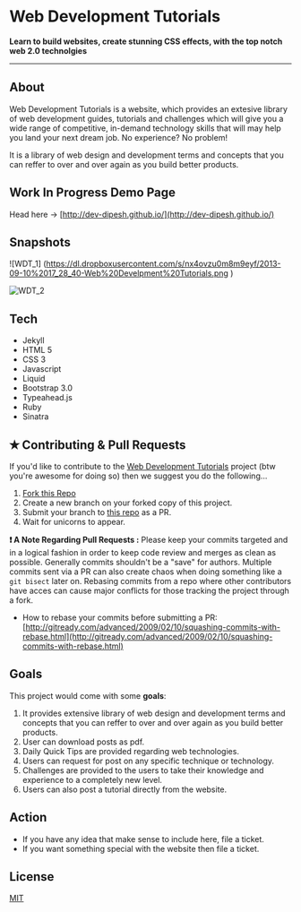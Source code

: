Web Development Tutorials
======================

**Learn to build websites, create stunning CSS effects,
with the top notch web 2.0 technolgies**

----------

## About
Web Development Tutorials is a website, which provides an extesive library of web development guides, tutorials and challenges which will give you a wide range of competitive, in-demand technology skills that will may help you land your next dream job. No experience? No problem! 

It is a library of web design and development terms and concepts that you can reffer to over and over again as you build better products.

## Work In Progress Demo Page
Head here → [http://dev-dipesh.github.io/](http://dev-dipesh.github.io/)

## Snapshots
![WDT_1]
(https://dl.dropboxusercontent.com/s/nx4ovzu0m8m9eyf/2013-09-10%2017_28_40-Web%20Develpment%20Tutorials.png )

![WDT_2](https://dl.dropboxusercontent.com/s/pzelazquyw7j0ga/2013-09-10%2017_30_57-Web%20Develpment%20Tutorials.png)

## Tech

 - Jekyll
 - HTML 5
 - CSS 3
 - Javascript
 - Liquid
 - Bootstrap 3.0
 - Typeahead.js
 - Ruby
 - Sinatra

## ✭ Contributing & Pull Requests
If you'd like to contribute to the [Web Development Tutorials](https://github.com/Dev-Dipesh/dev-dipesh.github.io) project (btw you're awesome for doing so) then we suggest you do the following…

1. [Fork this Repo](https://github.com/Dev-Dipesh/dev-dipesh.github.io)
2. Create a new branch on your forked copy of this project.
3. Submit your branch to [this repo](https://github.com/Dev-Dipesh/dev-dipesh.github.io) as a PR.
4. Wait for unicorns to appear.

**:heavy_exclamation_mark: A Note Regarding Pull Requests :**
Please keep your commits targeted and in a logical fashion in order to keep code review and merges as clean as possible. Generally commits shouldn't be a "save" for authors. Multiple commits sent via a PR can also create chaos when doing something like a ``git bisect`` later on. Rebasing commits from a repo where other contributors have acces can cause major conflicts for those tracking the project through a fork.

- How to rebase your commits before submitting a PR: [http://gitready.com/advanced/2009/02/10/squashing-commits-with-rebase.html](http://gitready.com/advanced/2009/02/10/squashing-commits-with-rebase.html)

## Goals

This project would come with some **goals**:

1. It provides extensive library of web design and development terms and concepts that you can reffer to over and over again as you build better products.
1. User can download posts as pdf.
1. Daily Quick Tips are provided regarding web technologies.
1. Users can request for post on any specific technique or technology.
1. Challenges are provided to the users to take their knowledge and experience to a completely new level.
1. Users can also post a tutorial directly from the website.

## Action

* If you have any idea that make sense to include here, file a ticket.
* If you want something special with the website then file a ticket.

## License

[MIT](http://opensource.org/licenses/MIT)
